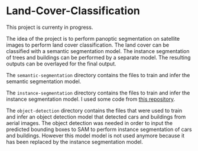 # Land-Cover-Classification

This project is currenty in progress.

The idea of the project is to perform panoptic segmentation on satellite images to perform land cover classification. The land cover can be classified with a semantic segmentation model. The instance segmentation of trees and buildings can be performed by a separate model. The resulting outputs can be overlayed for the final output.

The `semantic-segmentation` directory contains the files to train and infer the semantic segmentation model.

The `instance-segmentation` directory contains the files to train and infer the instance segmentation model. I used some code from [this repository](https://github.com/rcland12/detectron2-spacenet).

The `object-detection` directory contains the files that were used to train and infer an object detection model that detected cars and buildings from aerial images. The object detection was needed in order to input the predicted bounding boxes to SAM to perform instance segmentation of cars and buildings. However this model model is not used anymore because it has been replaced by the instance segmentation model.
